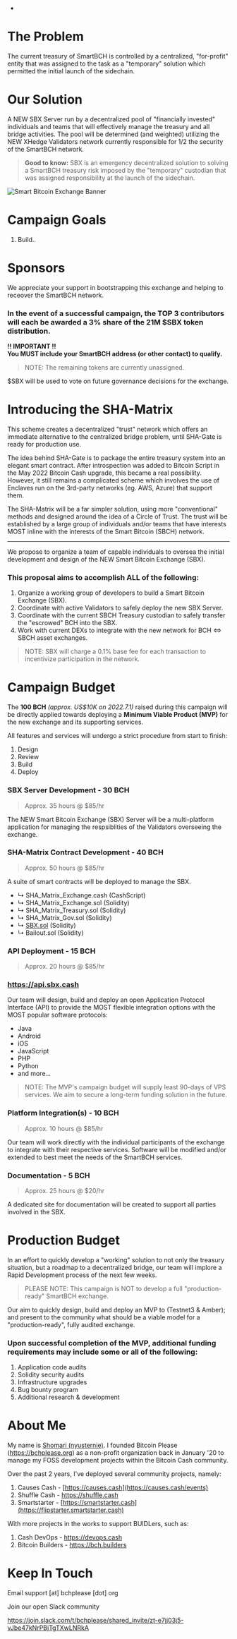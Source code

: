 -

# The Problem

The current treasury of SmartBCH is controlled by a centralized, "for-profit" entity that was assigned to the task as a "temporary" solution which permitted the initial launch of the sidechain.

# Our Solution

A NEW SBX Server run by a decentralized pool of "financially invested" individuals and teams that will effectively manage the treasury and all bridge activities. The pool will be determined (and weighted) utilizing the NEW XHedge Validators network currently responsible for 1/2 the security of the SmartBCH network.

> __Good to know:__ SBX is an emergency decentralized solution to solving a SmartBCH treasury risk imposed by the "temporary" custodian that was assigned responsibility at the launch of the sidechain.

![Smart Bitcoin Exchange Banner](https://sbx.cash/banner.jpg?1656705866)

# Campaign Goals

1. Build..

# Sponsors

We appreciate your support in bootstrapping this exchange and helping to receover the SmartBCH network.

### In the event of a successful campaign, the TOP 3 contributors will each be awarded a 3% share of the 21M $SBX token distribution.

__!! IMPORTANT !!__  
__You MUST include your SmartBCH address (or other contact) to qualify.__

> NOTE: The remaining tokens are currently unassigned.

$SBX will be used to vote on future governance decisions for the exchange.

# Introducing the SHA-Matrix

This scheme creates a decentralized "trust" network which offers an immediate alternative to the centralized bridge problem, until SHA-Gate is ready for production use.

The idea behind SHA-Gate is to package the entire treasury system into an elegant smart contract. After introspection was added to Bitcoin Script in the May 2022 Bitcoin Cash upgrade, this became a real possibility. However, it still remains a complicated scheme which involves the use of Enclaves run on the 3rd-party networks (eg. AWS, Azure) that support them.

The SHA-Matrix will be a far simpler solution, using more "conventional" methods and designed around the idea of a Circle of Trust. The trust will be established by a large group of individuals and/or teams that have interests MOST inline with the interests of the Smart Bitcoin (SBCH) network.

---

We propose to organize a team of capable individuals to oversea the initial development and design of the NEW Smart Bitcoin Exchange (SBX).

### This proposal aims to accomplish ALL of the following:

1. Organize a working group of developers to build a Smart Bitcoin Exchange (SBX).
2. Coordinate with active Validators to safely deploy the new SBX Server.
3. Coordinate with the current SBCH Treasury custodian to safely transfer the "escrowed" BCH into the SBX.
4. Work with current DEXs to integrate with the new network for BCH <=> SBCH asset exchanges.

> NOTE: SBX will charge a 0.1% base fee for each transaction to incentivize participation in the network.

# Campaign Budget

The __100 BCH__ _(approx. US$10K on 2022.7.1)_ raised during this campaign will be directly applied towards deploying a __Minimum Viable Product (MVP)__ for the new exchange and its supporting services.

All features and services will undergo a strict procedure from start to finish:

1. Design
2. Review
3. Build
4. Deploy

### SBX Server Development - 30 BCH

> Approx. 35 hours @ $85/hr

The NEW Smart Bitcoin Exchange (SBX) Server will be a multi-platform application for managing the respsiblities of the Validators overseeing the exchange.

### SHA-Matrix Contract Development - 40 BCH

> Approx. 50 hours @ $85/hr

A suite of smart contracts will be deployed to manage the SBX.

- ↳ SHA_Matrix_Exchange.cash (CashScript)
- ↳ SHA_Matrix_Exchange.sol (Solidity)
- ↳ SHA_Matrix_Treasury.sol (Solidity)
- ↳ SHA_Matrix_Gov.sol (Solidity)
- ↳ [SBX.sol](https://gitlab.com/bchplease/sbx/-/blob/master/contracts/SBX.sol) (Solidity)
- ↳ Bailout.sol (Solidity)

### API Deployment - 15 BCH

> Approx. 20 hours @ $85/hr

### https://api.sbx.cash

Our team will design, build and deploy an open Application Protocol Interface (API) to provide the MOST flexible integration options with the MOST popular software protocols:

- Java
- Android
- iOS
- JavaScript
- PHP
- Python
- and more...

> NOTE: The MVP's campaign budget will supply least 90-days of VPS services. We aim to secure a long-term funding solution in the future.

### Platform Integration(s) - 10 BCH

> Approx. 10 hours @ $85/hr

Our team will work directly with the individual participants of the exchange to integrate with their respective services. Software will be modified and/or extended to best meet the needs of the SmartBCH services.

### Documentation - 5 BCH

> Approx. 25 hours @ $20/hr

A dedicated site for documentation will be created to support all parties involved in the SBX.

# Production Budget

In an effort to quickly develop a "working" solution to not only the treasury situation, but a roadmap to a decentralized bridge, our team will implore a Rapid Development process of the next few weeks.

> PLEASE NOTE: This campaign is NOT to develop a full "production-ready" SmartBCH exchange.

Our aim to quickly design, build and deploy an MVP to (Testnet3 & Amber); and present to the community what should be a viable model for a "production-ready", fully audited exchange.

### Upon successful completion of the MVP, additional funding requirements may include some or all of the following:

1. Application code audits
2. Solidity security audits
3. Infrastructure upgrades
4. Bug bounty program
5. Additional research & development

# About Me

My name is [Shomari (nyusternie)](https://twitter.com/ShomariPrince). I founded Bitcoin Please (https://bchplease.org) as a non-profit organization back in January '20 to manage my FOSS development projects within the Bitcoin Cash community.

Over the past 2 years, I've deployed several community projects, namely:

1. Causes Cash - [https://causes.cash](https://causes.cash/events)
2. Shuffle Cash - https://shuffle.cash
3. Smartstarter - [https://smartstarter.cash](https://flipstarter.smartstarter.cash)

With more projects in the works to support BUIDLers, such as:

1. Cash DevOps - https://devops.cash
2. Bitcoin Builders - https://bch.builders

# Keep In Touch

Email support [at] bchplease [dot] org

Join our open Slack community

https://join.slack.com/t/bchplease/shared_invite/zt-e7jj03j5-vJbe47kNrPBjTgTXwLNRkA
